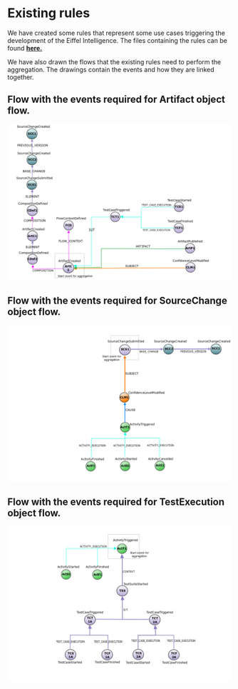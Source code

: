 # Existing rules

We have created some rules that represent some use cases triggering the development of the Eiffel Intelligence. The files containing the rules can be found [**here.**](https://github.com/eiffel-community/eiffel-intelligence/tree/master/src/main/resources)

We have also drawn the flows that the existing rules need to perform the aggregation. The drawings contain the events and how they are linked together.

## Flow with the events required for Artifact object flow.


<img src="images/ArtifactRules.png">
</img>


## Flow with the events required for SourceChange object flow.


<img src="images/SourceChangeRules.png">
</img>


## Flow with the events required for TestExecution object flow.


<img src="images/TestExecutionRules.png">
</img>
